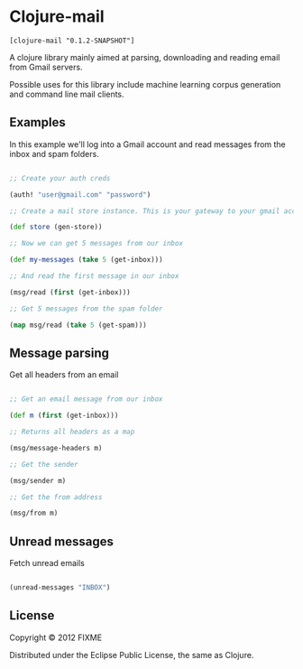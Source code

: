# Clojure-mail


```
[clojure-mail "0.1.2-SNAPSHOT"]
```

A clojure library mainly aimed at parsing, downloading and reading email from Gmail servers. 

Possible uses for this library include machine learning corpus generation and command line mail clients.

## Examples

In this example we'll log into a Gmail account and read messages from the inbox and spam folders.

```clojure

;; Create your auth creds

(auth! "user@gmail.com" "password")

;; Create a mail store instance. This is your gateway to your gmail account.

(def store (gen-store))

;; Now we can get 5 messages from our inbox

(def my-messages (take 5 (get-inbox)))

;; And read the first message in our inbox

(msg/read (first (get-inbox)))

;; Get 5 messages from the spam folder

(map msg/read (take 5 (get-spam)))

```

## Message parsing

Get all headers from an email 

```clojure

;; Get an email message from our inbox

(def m (first (get-inbox)))

;; Returns all headers as a map

(msg/message-headers m)

;; Get the sender 

(msg/sender m)

;; Get the from address

(msg/from m)

```

## Unread messages

Fetch unread emails

```clojure

(unread-messages "INBOX")

```

## License

Copyright © 2012 FIXME

Distributed under the Eclipse Public License, the same as Clojure.
